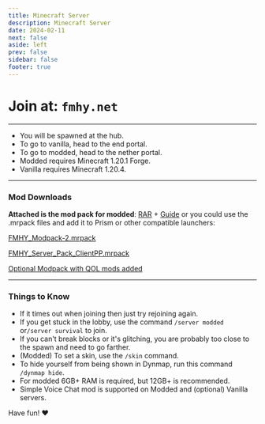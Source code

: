 ```yaml
---
title: Minecraft Server
description: Minecraft Server
date: 2024-02-11
next: false
aside: left
prev: false
sidebar: false
footer: true
---
```


<Post authors="['nbats']" />

# Join at: `fmhy.net`

***

- You will be spawned at the hub.
- To go to vanilla, head to the end portal.
- To go to modded, head to the nether portal.
- Modded requires Minecraft 1.20.1 Forge.
- Vanilla requires Minecraft 1.20.4.

***

### Mod Downloads

**Attached is the mod pack for modded**: [RAR](https://buzzheavier.com/f/GIr%2FvkDOsAA=) + [Guide](https://rentry.org/fmhy-modded)
or you could use the .mrpack files and add it to Prism or other compatible launchers: 

[FMHY_Modpack-2.mrpack](https://cdn.discordapp.com/attachments/1207087196327120896/1218042133382959184/FMHY_Modpack-2.mrpack?ex=66063922&is=65f3c422&hm=a3fecfe897d81368f91f6860f96e5359706c292269bafd82429d72b5323bf1a1)

[FMHY_Server_Pack_ClientPP.mrpack](https://cdn.discordapp.com/attachments/1207087196327120896/1218063597326827571/FMHY_Server_Pack_ClientPP.mrpack?ex=66064d20&is=65f3d820&hm=a2476bc723343c912bd4ab9e549bcfa0338c68ff0b670c266d4b1dbaabd3d032)

[Optional Modpack with QOL mods added](https://buzzheavier.com/f/GIr+b3jOsAA=)

***

###  Things to Know

- If it times out when joining then just try rejoining again.
- If you get stuck in the lobby, use the command `/server modded` or`/server survival` to join.
- If you can't break blocks or it's glitching, you are probably too close to the spawn and need to go farther.
- (Modded) To set a skin, use the `/skin` command.
- To hide yourself from being shown in Dynmap, run this command `/dynmap hide`.
- For modded 6GB+ RAM is required, but 12GB+ is recommended.
- Simple Voice Chat mod is supported on Modded and (optional) Vanilla servers.

Have fun! ♥
